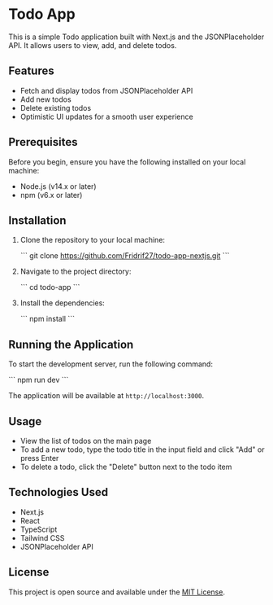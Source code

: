 # Todo App

This is a simple Todo application built with Next.js and the JSONPlaceholder API. It allows users to view, add, and delete todos.

## Features

- Fetch and display todos from JSONPlaceholder API
- Add new todos
- Delete existing todos
- Optimistic UI updates for a smooth user experience

## Prerequisites

Before you begin, ensure you have the following installed on your local machine:

- Node.js (v14.x or later)
- npm (v6.x or later)

## Installation

1. Clone the repository to your local machine:

   \`\`\`
   git clone https://github.com/Fridrif27/todo-app-nextjs.git
   \`\`\`

2. Navigate to the project directory:

   \`\`\`
   cd todo-app
   \`\`\`

3. Install the dependencies:

   \`\`\`
   npm install
   \`\`\`

## Running the Application

To start the development server, run the following command:

\`\`\`
npm run dev
\`\`\`

The application will be available at `http://localhost:3000`.

## Usage

- View the list of todos on the main page
- To add a new todo, type the todo title in the input field and click "Add" or press Enter
- To delete a todo, click the "Delete" button next to the todo item

## Technologies Used

- Next.js
- React
- TypeScript
- Tailwind CSS
- JSONPlaceholder API

## License

This project is open source and available under the [MIT License](LICENSE).

